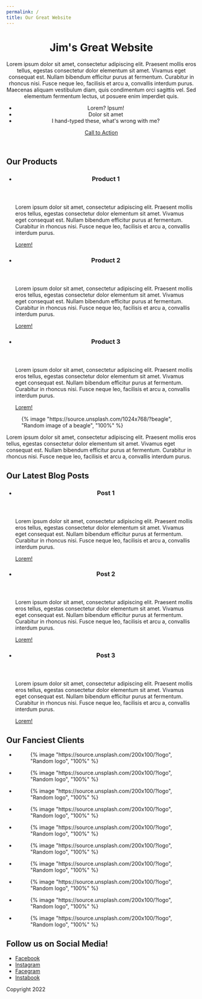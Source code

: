 ```yaml
---
permalink: /
title: Our Great Website
---
```


<header id="page-header">
  <h1>
    Jim's Great Website
  </h1>
  <p>Lorem ipsum dolor sit amet, consectetur adipiscing elit. Praesent mollis eros tellus, egestas consectetur dolor elementum sit amet. Vivamus eget consequat est. Nullam bibendum efficitur purus at fermentum. Curabitur in rhoncus nisi. Fusce neque leo, facilisis et arcu a, convallis interdum purus. Maecenas aliquam vestibulum diam, quis condimentum orci sagittis vel. Sed elementum fermentum lectus, ut posuere enim imperdiet quis.</p>
  <ul>
    <li>Lorem? Ipsum!</li>
    <li>Dolor sit amet</li>
    <li>I hand-typed these, what's wrong with me?</li>
  </ul>
  <a href="#" class="call-to-action">Call to Action</a>
</header>

<section id="products" class="section">
  <h2>Our Products</h2>
  <ul>
    <li>
      <header>
        <h3>Product 1</h3>
      </header>
      <article>
        <p>Lorem ipsum dolor sit amet, consectetur adipiscing elit. Praesent mollis eros tellus, egestas consectetur dolor elementum sit amet. Vivamus eget consequat est. Nullam bibendum efficitur purus at fermentum. Curabitur in rhoncus nisi. Fusce neque leo, facilisis et arcu a, convallis interdum purus.</p>
        <footer>
          <a href="#" class="call-to-action">Lorem!</a>
        </footer>
      </article>
    </li>
    <li>
      <header>
        <h3>Product 2</h3>
      </header>
      <article>
        <p>Lorem ipsum dolor sit amet, consectetur adipiscing elit. Praesent mollis eros tellus, egestas consectetur dolor elementum sit amet. Vivamus eget consequat est. Nullam bibendum efficitur purus at fermentum. Curabitur in rhoncus nisi. Fusce neque leo, facilisis et arcu a, convallis interdum purus.</p>
        <footer>
          <a href="#" class="call-to-action">Lorem!</a>
        </footer>
      </article>
    </li>
    <li>
      <header>
        <h3>Product 3</h3>
      </header>
      <article>
        <p>Lorem ipsum dolor sit amet, consectetur adipiscing elit. Praesent mollis eros tellus, egestas consectetur dolor elementum sit amet. Vivamus eget consequat est. Nullam bibendum efficitur purus at fermentum. Curabitur in rhoncus nisi. Fusce neque leo, facilisis et arcu a, convallis interdum purus.</p>
        <footer>
          <a href="#" class="call-to-action">Lorem!</a>
        </footer>
      </article>
    </li>
  </ul>
</section>

<section id="about" class="section">
  <figure>
    {% image "https://source.unsplash.com/1024x768/?beagle", "Random image of a beagle", "100%" %}
  </figure>
  <article>
    <p>
      Lorem ipsum dolor sit amet, consectetur adipiscing elit. Praesent mollis eros tellus, egestas consectetur dolor elementum sit amet. Vivamus eget consequat est. Nullam bibendum efficitur purus at fermentum. Curabitur in rhoncus nisi. Fusce neque leo, facilisis et arcu a, convallis interdum purus.
    </p>
  </article>
</section>

<section id="blog" class="section">
  <h2>Our Latest Blog Posts</h2>
  <ul>
    <li>
      <header>
        <h3>Post 1</h3>
      </header>
      <article>
        <p>Lorem ipsum dolor sit amet, consectetur adipiscing elit. Praesent mollis eros tellus, egestas consectetur dolor elementum sit amet. Vivamus eget consequat est. Nullam bibendum efficitur purus at fermentum. Curabitur in rhoncus nisi. Fusce neque leo, facilisis et arcu a, convallis interdum purus.</p>
        <footer>
          <a href="#" class="call-to-action">Lorem!</a>
        </footer>
      </article>
    </li>
    <li>
      <header>
        <h3>Post 2</h3>
      </header>
      <article>
        <p>Lorem ipsum dolor sit amet, consectetur adipiscing elit. Praesent mollis eros tellus, egestas consectetur dolor elementum sit amet. Vivamus eget consequat est. Nullam bibendum efficitur purus at fermentum. Curabitur in rhoncus nisi. Fusce neque leo, facilisis et arcu a, convallis interdum purus.</p>
        <footer>
          <a href="#" class="call-to-action">Lorem!</a>
        </footer>
      </article>
    </li>
    <li>
      <header>
        <h3>Post 3</h3>
      </header>
      <article>
        <p>Lorem ipsum dolor sit amet, consectetur adipiscing elit. Praesent mollis eros tellus, egestas consectetur dolor elementum sit amet. Vivamus eget consequat est. Nullam bibendum efficitur purus at fermentum. Curabitur in rhoncus nisi. Fusce neque leo, facilisis et arcu a, convallis interdum purus.</p>
        <footer>
          <a href="#" class="call-to-action">Lorem!</a>
        </footer>
      </article>
    </li>
  </ul>
</section>

<section id="clients" class="section">
  <h2>Our Fanciest Clients</h2>
  <ul>
    <li>
      <figure class="logo">
        {% image "https://source.unsplash.com/200x100/?logo", "Random logo", "100%" %}
      </figure>
    </li>
    <li>
      <figure class="logo">
        {% image "https://source.unsplash.com/200x100/?logo", "Random logo", "100%" %}
      </figure>
    </li>
    <li>
      <figure class="logo">
        {% image "https://source.unsplash.com/200x100/?logo", "Random logo", "100%" %}
      </figure>
    </li>
    <li>
      <figure class="logo">
        {% image "https://source.unsplash.com/200x100/?logo", "Random logo", "100%" %}
      </figure>
    </li>
    <li>
      <figure class="logo">
        {% image "https://source.unsplash.com/200x100/?logo", "Random logo", "100%" %}
      </figure>
    </li>
    <li>
      <figure class="logo">
        {% image "https://source.unsplash.com/200x100/?logo", "Random logo", "100%" %}
      </figure>
    </li>
    <li>
      <figure class="logo">
        {% image "https://source.unsplash.com/200x100/?logo", "Random logo", "100%" %}
      </figure>
    </li>
    <li>
      <figure class="logo">
        {% image "https://source.unsplash.com/200x100/?logo", "Random logo", "100%" %}
      </figure>
    </li>
    <li>
      <figure class="logo">
        {% image "https://source.unsplash.com/200x100/?logo", "Random logo", "100%" %}
      </figure>
    </li>
    <li>
      <figure class="logo">
        {% image "https://source.unsplash.com/200x100/?logo", "Random logo", "100%" %}
      </figure>
    </li>
  </ul>
</section>

<section id="social" class="section">
  <h2>Follow us on Social Media!</h2>
  <ul>
    <li><a href="#">Facebook</a></li>
    <li><a href="#">Instagram</a></li>
    <li><a href="#">Facegram</a></li>
    <li><a href="#">Instabook</a></li>
  </ul>
</section>

<footer>
  <p>Copyright 2022</p>
</footer>
